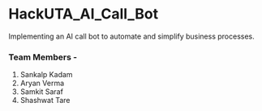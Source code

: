 # HackUTA_AI_Call_Bot
Implementing an AI call bot to automate and simplify business processes.

### Team Members -
1. Sankalp Kadam
2. Aryan Verma
3. Samkit Saraf
4. Shashwat Tare
